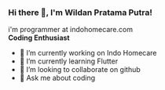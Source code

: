 ### Hi there 👋, I'm Wildan Pratama Putra!

i'm programmer at indohomecare.com
<br>
<b> Coding Enthusiast </b>

<!-- **wildanptra/wildanptra** is a ✨ _special_ ✨ repository because its `README.md` (this file) appears on your GitHub profile.

Here are some ideas to get you started: -->

- 🔭 I’m currently working on Indo Homecare
- 🌱 I’m currently learning Flutter
- 👯 I’m looking to collaborate on github
- 💬 Ask me about coding
